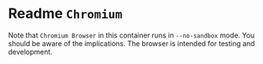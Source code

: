 # Readme `Chromium`

Note that `Chromium Browser` in this container runs in `--no-sandbox` mode.
You should be aware of the implications.
The browser is intended for testing and development.
